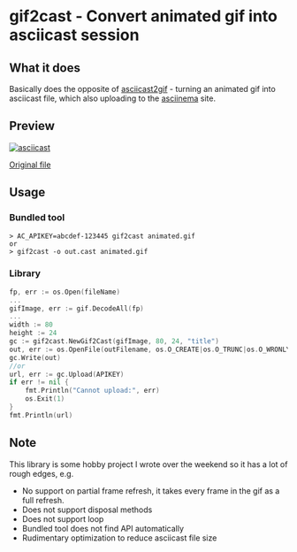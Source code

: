 # gif2cast - Convert animated gif into asciicast session

## What it does
Basically does the opposite of [asciicast2gif](https://github.com/asciinema/asciicast2gif) - turning an animated gif into asciicast file, which also uploading to the [asciinema](http://asciinema.org) site.

## Preview
[![asciicast](https://asciinema.org/a/191865.png)](https://asciinema.org/a/191865)

[Original file](https://en.wikipedia.org/wiki/GIF#/media/File:Rotating_earth_(large).gif)

## Usage
### Bundled tool
```
> AC_APIKEY=abcdef-123445 gif2cast animated.gif
or
> gif2cast -o out.cast animated.gif
```
### Library
```go
fp, err := os.Open(fileName)
...
gifImage, err := gif.DecodeAll(fp)
...
width := 80
height := 24
gc := gif2cast.NewGif2Cast(gifImage, 80, 24, "title")
out, err := os.OpenFile(outFilename, os.O_CREATE|os.O_TRUNC|os.O_WRONLY, 0666)
gc.Write(out)
//or
url, err := gc.Upload(APIKEY)
if err != nil {
    fmt.Println("Cannot upload:", err)
    os.Exit(1)
}
fmt.Println(url)
```

## Note

This library is some hobby project I wrote over the weekend so it has a lot of rough edges, e.g.
- No support on partial frame refresh, it takes every frame in the gif as a full refresh.
- Does not support disposal methods
- Does not support loop
- Bundled tool does not find API automatically
- Rudimentary optimization to reduce asciicast file size